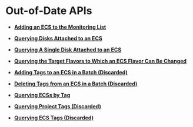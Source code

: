 # Out-of-Date APIs<a name="EN-US_TOPIC_0167809461"></a>

-   **[Adding an ECS to the Monitoring List](adding-an-ecs-to-the-monitoring-list.md)**  

-   **[Querying Disks Attached to an ECS](querying-disks-attached-to-an-ecs.md)**  

-   **[Querying A Single Disk Attached to an ECS](querying-a-single-disk-attached-to-an-ecs.md)**  

-   **[Querying the Target Flavors to Which an ECS Flavor Can Be Changed](querying-the-target-flavors-to-which-an-ecs-flavor-can-be-changed.md)**  

-   **[Adding Tags to an ECS in a Batch \(Discarded\)](adding-tags-to-an-ecs-in-a-batch-(discarded).md)**  

-   **[Deleting Tags from an ECS in a Batch \(Discarded\)](deleting-tags-from-an-ecs-in-a-batch-(discarded).md)**  

-   **[Querying ECSs by Tag](querying-ecss-by-tag.md)**  

-   **[Querying Project Tags \(Discarded\)](querying-project-tags-(discarded).md)**  

-   **[Querying ECS Tags \(Discarded\)](querying-ecs-tags-(discarded).md)**  


